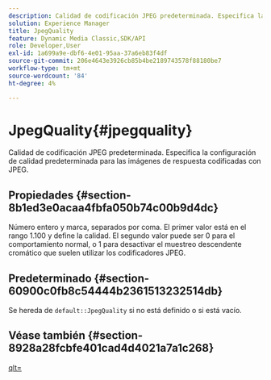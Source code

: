 ```yaml
---
description: Calidad de codificación JPEG predeterminada. Especifica la configuración de calidad predeterminada para las imágenes de respuesta codificadas con JPEG.
solution: Experience Manager
title: JpegQuality
feature: Dynamic Media Classic,SDK/API
role: Developer,User
exl-id: 1a699a9e-dbf6-4e01-95aa-37a6eb83f4df
source-git-commit: 206e4643e3926cb85b4be2189743578f88180be7
workflow-type: tm+mt
source-wordcount: '84'
ht-degree: 4%

---
```


# JpegQuality{#jpegquality}

Calidad de codificación JPEG predeterminada. Especifica la configuración de calidad predeterminada para las imágenes de respuesta codificadas con JPEG.

## Propiedades {#section-8b1ed3e0acaa4fbfa050b74c00b9d4dc}

Número entero y marca, separados por coma. El primer valor está en el rango 1.100 y define la calidad. El segundo valor puede ser 0 para el comportamiento normal, o 1 para desactivar el muestreo descendente cromático que suelen utilizar los codificadores JPEG.

## Predeterminado {#section-60900c0fb8c54444b2361513232514db}

Se hereda de `default::JpegQuality` si no está definido o si está vacío.

## Véase también {#section-8928a28fcbfe401cad4d4021a7a1c268}

[qlt=](../../../../../ir-api/http-protocol/image-rendering-api-ref/c-ir-http-protocol-ref/c-ir-http-protocol-command-reference/r-ir-qlt.md#reference-27b91c226eb241d0a14a29af3b3afdbd)
